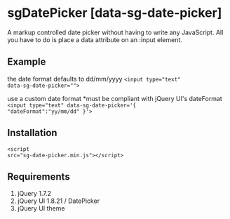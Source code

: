 # sgDatePicker [data-sg-date-picker]

A markup controlled date picker without having to write any JavaScript. All you have to do is place a data attribute on an :input element.



## Example

the date format defaults to dd/mm/yyyy
<code>&lt;input type="text" data-sg-date-picker=""&gt;</code>

use a custom date format *must be compliant with jQuery UI's dateFormat
<code>&lt;input type="text" data-sg-date-picker='{ "dateFormat":"yy/mm/dd" }'&gt;</code>



## Installation

<code>&lt;script src="sg-date-picker.min.js"&gt;&lt;/script&gt;</code>



## Requirements

1. jQuery 1.7.2
2. jQuery UI 1.8.21 / DatePicker
3. jQuery UI theme
